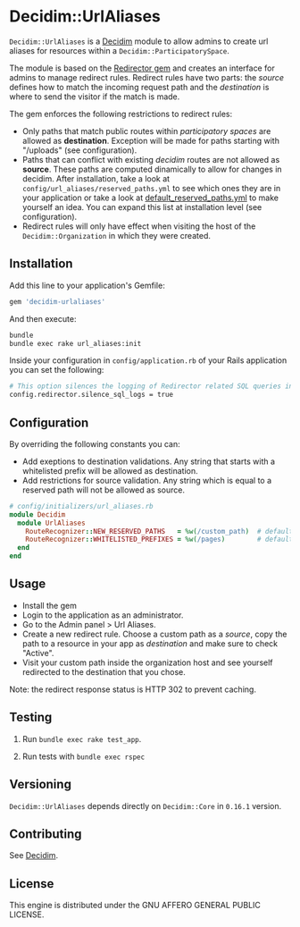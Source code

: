 # Decidim::UrlAliases

`Decidim::UrlAliases` is a [Decidim](https://github.com/decidim/decidim) module to allow admins to create url aliases for resources within a `Decidim::ParticipatorySpace`.

The module is based on the [Redirector gem](https://github.com/vigetlabs/redirector) and creates an interface for admins to manage redirect rules. Redirect rules have two parts: the _source_ defines how to match the incoming request path and the _destination_ is where to send the visitor if the match is made.

The gem enforces the following restrictions to redirect rules:
- Only paths that match public routes within _participatory spaces_ are allowed as **destination**. Exception will be made for paths starting with "/uploads" (see configuration).
- Paths that can conflict with existing _decidim_ routes are not allowed as **source**. These paths are computed dinamically to allow for changes in decidim. After installation, take a look at `config/url_aliases/reserved_paths.yml` to see which ones they are in your application or take a look at [default_reserved_paths.yml](config/default_reserved_paths.yml) to make yourself an idea. You can expand this list at installation level (see configuration).
- Redirect rules will only have effect when visiting the host of the `Decidim::Organization` in which they were created.

## Installation

Add this line to your application's Gemfile:

```ruby
gem 'decidim-urlaliases'
```

And then execute:

```bash
bundle
bundle exec rake url_aliases:init
```

Inside your configuration in `config/application.rb` of your Rails application you can set the following:
```bash
# This option silences the logging of Redirector related SQL queries in your log file
config.redirector.silence_sql_logs = true
```
## Configuration

By overriding the following constants you can:
- Add exeptions to destination validations. Any string that starts with a whitelisted prefix will be allowed as destination.
- Add restrictions for source validation. Any string which is equal to a reserved path will not be allowed as source.

```ruby
# config/initializers/url_aliases.rb
module Decidim
  module UrlAliases
    RouteRecognizer::NEW_RESERVED_PATHS   = %w(/custom_path)  # default: []
    RouteRecognizer::WHITELISTED_PREFIXES = %w(/pages)        # default: ["/uploads"]
  end
end
```

## Usage

- Install the gem
- Login to the application as an administrator.
- Go to the Admin panel > Url Aliases.
- Create a new redirect rule. Choose a custom path as a _source_, copy the path to a resource in your app as _destination_ and make sure to check "Active".
- Visit your custom path inside the organization host and see yourself redirected to the destination that you chose.

Note: the redirect response status is HTTP 302 to prevent caching.

## Testing

1. Run `bundle exec rake test_app`.

2. Run tests with `bundle exec rspec`

## Versioning

`Decidim::UrlAliases` depends directly on `Decidim::Core` in `0.16.1` version.

## Contributing

See [Decidim](https://github.com/decidim/decidim).

## License

This engine is distributed under the GNU AFFERO GENERAL PUBLIC LICENSE.
